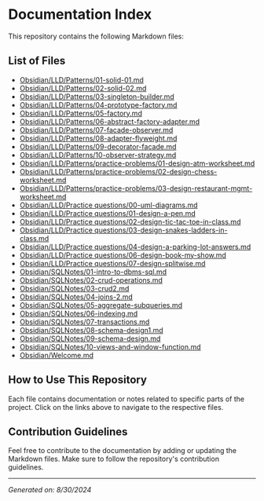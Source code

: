 # Documentation Index

This repository contains the following Markdown files:

## List of Files

- [Obsidian/LLD/Patterns/01-solid-01.md](https://divyansh06.github.io/Obsidian/LLD/Patterns/01-solid-01.html)
- [Obsidian/LLD/Patterns/02-solid-02.md](https://divyansh06.github.io/Obsidian/LLD/Patterns/02-solid-02.html)
- [Obsidian/LLD/Patterns/03-singleton-builder.md](https://divyansh06.github.io/Obsidian/LLD/Patterns/03-singleton-builder.html)
- [Obsidian/LLD/Patterns/04-prototype-factory.md](https://divyansh06.github.io/Obsidian/LLD/Patterns/04-prototype-factory.html)
- [Obsidian/LLD/Patterns/05-factory.md](https://divyansh06.github.io/Obsidian/LLD/Patterns/05-factory.html)
- [Obsidian/LLD/Patterns/06-abstract-factory-adapter.md](https://divyansh06.github.io/Obsidian/LLD/Patterns/06-abstract-factory-adapter.html)
- [Obsidian/LLD/Patterns/07-facade-observer.md](https://divyansh06.github.io/Obsidian/LLD/Patterns/07-facade-observer.html)
- [Obsidian/LLD/Patterns/08-adapter-flyweight.md](https://divyansh06.github.io/Obsidian/LLD/Patterns/08-adapter-flyweight.html)
- [Obsidian/LLD/Patterns/09-decorator-facade.md](https://divyansh06.github.io/Obsidian/LLD/Patterns/09-decorator-facade.html)
- [Obsidian/LLD/Patterns/10-observer-strategy.md](https://divyansh06.github.io/Obsidian/LLD/Patterns/10-observer-strategy.html)
- [Obsidian/LLD/Patterns/practice-problems/01-design-atm-worksheet.md](https://divyansh06.github.io/Obsidian/LLD/Patterns/practice-problems/01-design-atm-worksheet.html)
- [Obsidian/LLD/Patterns/practice-problems/02-design-chess-worksheet.md](https://divyansh06.github.io/Obsidian/LLD/Patterns/practice-problems/02-design-chess-worksheet.html)
- [Obsidian/LLD/Patterns/practice-problems/03-design-restaurant-mgmt-worksheet.md](https://divyansh06.github.io/Obsidian/LLD/Patterns/practice-problems/03-design-restaurant-mgmt-worksheet.html)
- [Obsidian/LLD/Practice questions/00-uml-diagrams.md](https://divyansh06.github.io/Obsidian/LLD/Practice%20questions/00-uml-diagrams.html)
- [Obsidian/LLD/Practice questions/01-design-a-pen.md](https://divyansh06.github.io/Obsidian/LLD/Practice%20questions/01-design-a-pen.html)
- [Obsidian/LLD/Practice questions/02-design-tic-tac-toe-in-class.md](https://divyansh06.github.io/Obsidian/LLD/Practice%20questions/02-design-tic-tac-toe-in-class.html)
- [Obsidian/LLD/Practice questions/03-design-snakes-ladders-in-class.md](https://divyansh06.github.io/Obsidian/LLD/Practice%20questions/03-design-snakes-ladders-in-class.html)
- [Obsidian/LLD/Practice questions/04-design-a-parking-lot-answers.md](https://divyansh06.github.io/Obsidian/LLD/Practice%20questions/04-design-a-parking-lot-answers.html)
- [Obsidian/LLD/Practice questions/06-design-book-my-show.md](https://divyansh06.github.io/Obsidian/LLD/Practice%20questions/06-design-book-my-show.html)
- [Obsidian/LLD/Practice questions/07-design-splitwise.md](https://divyansh06.github.io/Obsidian/LLD/Practice%20questions/07-design-splitwise.html)
- [Obsidian/SQLNotes/01-intro-to-dbms-sql.md](https://divyansh06.github.io/Obsidian/SQLNotes/01-intro-to-dbms-sql.html)
- [Obsidian/SQLNotes/02-crud-operations.md](https://divyansh06.github.io/Obsidian/SQLNotes/02-crud-operations.html)
- [Obsidian/SQLNotes/03-crud2.md](https://divyansh06.github.io/Obsidian/SQLNotes/03-crud2.html)
- [Obsidian/SQLNotes/04-joins-2.md](https://divyansh06.github.io/Obsidian/SQLNotes/04-joins-2.html)
- [Obsidian/SQLNotes/05-aggregate-subqueries.md](https://divyansh06.github.io/Obsidian/SQLNotes/05-aggregate-subqueries.html)
- [Obsidian/SQLNotes/06-indexing.md](https://divyansh06.github.io/Obsidian/SQLNotes/06-indexing.html)
- [Obsidian/SQLNotes/07-transactions.md](https://divyansh06.github.io/Obsidian/SQLNotes/07-transactions.html)
- [Obsidian/SQLNotes/08-schema-design1.md](https://divyansh06.github.io/Obsidian/SQLNotes/08-schema-design1.html)
- [Obsidian/SQLNotes/09-schema-design.md](https://divyansh06.github.io/Obsidian/SQLNotes/09-schema-design.html)
- [Obsidian/SQLNotes/10-views-and-window-function.md](https://divyansh06.github.io/Obsidian/SQLNotes/10-views-and-window-function.html)
- [Obsidian/Welcome.md](https://divyansh06.github.io/Obsidian/Welcome.html)

## How to Use This Repository

Each file contains documentation or notes related to specific parts of the project. Click on the links above to navigate to the respective files.

## Contribution Guidelines

Feel free to contribute to the documentation by adding or updating the Markdown files. Make sure to follow the repository's contribution guidelines.

---

*Generated on: 8/30/2024*